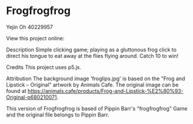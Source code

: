 # Frogfrogfrog

Yejin Oh 40229957

View this project online: 

Description
Simple clicking game; playing as a gluttonous frog click to direct his tongue to eat away at the flies flying around. Catch 10 to win!

Credits
This project uses p5.js.

Attribution
The background image 'froglips.jpg' is based on the "Frog and Lipstick – Original" artwork by Animals Cafe. The original image can be found at https://animals.cafe/products/Frog-and-Lipstick-%E2%80%93-Original-p680210071.

This version of Frogfrogfrog is based of Pippin Barr's "frogfrogfrog" Game and the original file belongs to Pippin Barr.